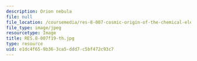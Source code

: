 ```yaml
---
description: Orion nebula
file: null
file_location: /coursemedia/res-8-007-cosmic-origin-of-the-chemical-elements-fall-2019/e1dc4f659b363ca5ddd7c5bf472c93c7_RES.8-007f19-th.jpg
file_type: image/jpeg
resourcetype: Image
title: RES.8-007f19-th.jpg
type: resource
uid: e1dc4f65-9b36-3ca5-ddd7-c5bf472c93c7
---
```


